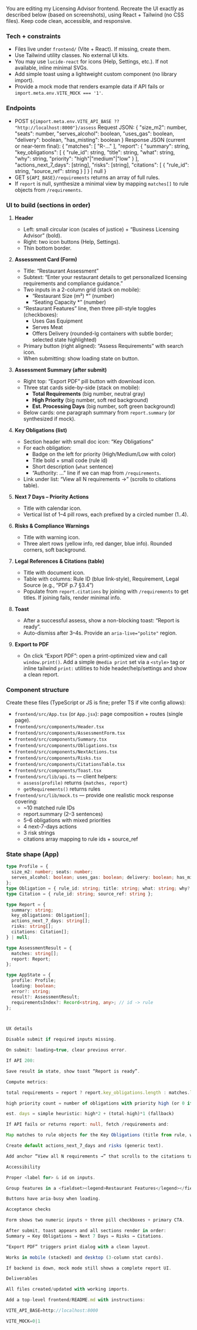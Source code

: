 You are editing my Licensing Advisor frontend. Recreate the UI exactly as described below (based on screenshots), using React + Tailwind (no CSS files). Keep code clean, accessible, and responsive.

### Tech + constraints
- Files live under `frontend/` (Vite + React). If missing, create them.
- Use Tailwind utility classes. No external UI kits.
- You may use `lucide-react` for icons (Help, Settings, etc.). If not available, inline minimal SVGs.
- Add simple toast using a lightweight custom component (no library import).
- Provide a mock mode that renders example data if API fails or `import.meta.env.VITE_MOCK === '1'`.

### Endpoints
- POST `${import.meta.env.VITE_API_BASE ?? "http://localhost:8000"}/assess`
  Request JSON:
  {
    "size_m2": number,
    "seats": number,
    "serves_alcohol": boolean,
    "uses_gas": boolean,
    "delivery": boolean,
    "has_misting": boolean
  }
  Response JSON (current or near-term final):
  {
    "matches": [ "R-..." ],
    "report": {
      "summary": string,
      "key_obligations": [
        { "rule_id": string, "title": string, "what": string, "why": string, "priority": "high"|"medium"|"low" }
      ],
      "actions_next_7_days": [string],
      "risks": [string],
      "citations": [ { "rule_id": string, "source_ref": string } ]
    } | null
  }
- GET `${API_BASE}/requirements` returns an array of full rules.
- If `report` is null, synthesize a minimal view by mapping `matches[]` to rule objects from `/requirements`.

### UI to build (sections in order)
1) **Header**
   - Left: small circular icon (scales of justice) + “Business Licensing Advisor” (bold).
   - Right: two icon buttons (Help, Settings).
   - Thin bottom border.

2) **Assessment Card (Form)**
   - Title: “Restaurant Assessment”
   - Subtext: “Enter your restaurant details to get personalized licensing requirements and compliance guidance.”
   - Two inputs in a 2-column grid (stack on mobile):
     - “Restaurant Size (m²) *” (number)
     - “Seating Capacity *” (number)
   - “Restaurant Features” line, then three pill-style toggles (checkboxes):
     - Uses Gas Equipment
     - Serves Meat
     - Offers Delivery
     (rounded-lg containers with subtle border; selected state highlighted)
   - Primary button (right aligned): “Assess Requirements” with search icon.
   - When submitting: show loading state on button.

3) **Assessment Summary (after submit)**
   - Right top: “Export PDF” pill button with download icon.
   - Three stat cards side-by-side (stack on mobile):
     - **Total Requirements** (big number, neutral gray)
     - **High Priority** (big number, soft red background)
     - **Est. Processing Days** (big number, soft green background)
   - Below cards: one paragraph summary from `report.summary` (or synthesized if mock).

4) **Key Obligations (list)**
   - Section header with small doc icon: “Key Obligations”
   - For each obligation:
     - Badge on the left for priority (High/Medium/Low with color)
     - Title bold + small code (rule id)
     - Short description (`what` sentence)
     - “Authority: …” line if we can map from `/requirements`.
   - Link under list: “View all N requirements →” (scrolls to citations table).

5) **Next 7 Days – Priority Actions**
   - Title with calendar icon.
   - Vertical list of 1–4 pill rows, each prefixed by a circled number (1..4).

6) **Risks & Compliance Warnings**
   - Title with warning icon.
   - Three alert rows (yellow info, red danger, blue info). Rounded corners, soft background.

7) **Legal References & Citations (table)**
   - Title with document icon.
   - Table with columns: Rule ID (blue link-style), Requirement, Legal Source (e.g., “PDF p.7 §3.4”)
   - Populate from `report.citations` by joining with `/requirements` to get titles. If joining fails, render minimal info.

8) **Toast**
   - After a successful assess, show a non-blocking toast: “Report is ready”.
   - Auto-dismiss after 3–4s. Provide an `aria-live="polite"` region.

9) **Export to PDF**
   - On click “Export PDF”: open a print-optimized view and call `window.print()`. Add a simple `@media print` set via a `<style>` tag or inline tailwind `print:` utilities to hide header/help/settings and show a clean report.

### Component structure
Create these files (TypeScript or JS is fine; prefer TS if vite config allows):
- `frontend/src/App.tsx` (or `App.jsx`): page composition + routes (single page).
- `frontend/src/components/Header.tsx`
- `frontend/src/components/AssessmentForm.tsx`
- `frontend/src/components/Summary.tsx`
- `frontend/src/components/Obligations.tsx`
- `frontend/src/components/NextActions.tsx`
- `frontend/src/components/Risks.tsx`
- `frontend/src/components/CitationsTable.tsx`
- `frontend/src/components/Toast.tsx`
- `frontend/src/lib/api.ts` — client helpers:
  - `assess(profile)` returns `{matches, report}`
  - `getRequirements()` returns rules
- `frontend/src/lib/mock.ts` — provide one realistic mock response covering:
  - ~10 matched rule IDs
  - report.summary (2–3 sentences)
  - 5–6 obligations with mixed priorities
  - 4 next-7-days actions
  - 3 risk strings
  - citations array mapping to rule ids + source_ref

### State shape (App)
```ts
type Profile = {
  size_m2: number; seats: number;
  serves_alcohol: boolean; uses_gas: boolean; delivery: boolean; has_misting: boolean;
};
type Obligation = { rule_id: string; title: string; what: string; why?: string; priority: "high"|"medium"|"low" };
type Citation = { rule_id: string; source_ref: string };

type Report = {
  summary: string;
  key_obligations: Obligation[];
  actions_next_7_days: string[];
  risks: string[];
  citations: Citation[];
} | null;

type AssessmentResult = {
  matches: string[];
  report: Report;
};

type AppState = {
  profile: Profile;
  loading: boolean;
  error?: string;
  result?: AssessmentResult;
  requirementsIndex?: Record<string, any>; // id -> rule
};



UX details

Disable submit if required inputs missing.

On submit: loading=true, clear previous error.

If API 200:

Save result in state, show toast “Report is ready”.

Compute metrics:

total requirements = report ? report.key_obligations.length : matches.length

high priority count = number of obligations with priority high (or 0 if null).

est. days = simple heuristic: high*2 + (total-high)*1 (fallback)

If API fails or returns report: null, fetch /requirements and:

Map matches to rule objects for the Key Obligations (title from rule, what from rule.desc_en).

Create default actions_next_7_days and risks (generic text).

Add anchor “View all N requirements →” that scrolls to the citations table using an id="citations".

Accessibility

Proper <label for> & id on inputs.

Group features in a <fieldset><legend>Restaurant Features</legend></fieldset>.

Buttons have aria-busy when loading.

Acceptance checks

Form shows two numeric inputs + three pill checkboxes + primary CTA.

After submit, toast appears and all sections render in order:
Summary → Key Obligations → Next 7 Days → Risks → Citations.

“Export PDF” triggers print dialog with a clean layout.

Works in mobile (stacked) and desktop (3-column stat cards).

If backend is down, mock mode still shows a complete report UI.

Deliverables

All files created/updated with working imports.

Add a top-level frontend/README.md with instructions:

VITE_API_BASE=http://localhost:8000

VITE_MOCK=0|1

